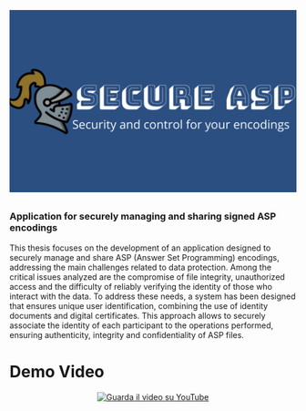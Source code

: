 <p align="center">
  <img src="secure-asp-high-resolution-logo.png" alt="Secure-ASP Logo" style="width: 600px; height: auto; max-height: 400px;">
</p>



##

### Application for securely managing and sharing signed ASP encodings ​
This thesis focuses on the development of an application designed to securely manage and share ASP (Answer Set Programming) encodings, addressing the main challenges related to data protection. Among the critical issues analyzed are the compromise of file integrity, unauthorized access and the difficulty of reliably verifying the identity of those who interact with the data. To address these needs, a system has been designed that ensures unique user identification, combining the use of identity documents and digital certificates. This approach allows to securely associate the identity of each participant to the operations performed, ensuring authenticity, integrity and confidentiality of ASP files. ​


#  Demo Video 
<div align="center">
  <a href="https://youtu.be/pJM62NRlVhI">
    <img src="https://img.youtube.com/vi/pJM62NRlVhI/0.jpg" alt="Guarda il video su YouTube" width="600px">
  </a>
</div>



